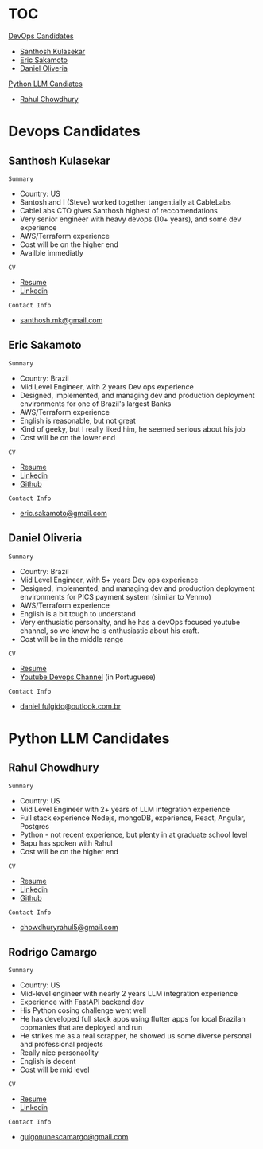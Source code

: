 # TOC

[DevOps Candidates](#devops-candidates)
  - [Santhosh Kulasekar](#santhosh-kulasekar)
  - [Eric Sakamoto](#eric-sakamoto)
  - [Daniel Oliveria](#daniel-olivera)

[Python LLM Candiates](#python-llm-candidates)
  - [Rahul Chowdhury](#rahul-chowdhury)

# Devops Candidates

## Santhosh Kulasekar

`Summary`
* Country: US
* Santosh and I (Steve) worked together tangentially at CableLabs
* CableLabs CTO gives Santhosh highest of reccomendations
* Very senior engineer with heavy devops (10+ years), and some dev experience
* AWS/Terraform experience
* Cost will be on the higher end
* Availble immediatly

`CV`
* [Resume](https://github.com/SteveAtSentosa/tcn-recruiting/blob/master/resumes/sentosa-resume-devops-Santhosh-Kulasekar.pdf)
* [Linkedin](https://www.linkedin.com/in/santhosh-k-8884504/)

`Contact Info`
* santhosh.mk@gmail.com

## Eric Sakamoto

`Summary`
* Country: Brazil
* Mid Level Engineer, with 2 years Dev ops experience
* Designed, implemented, and managing dev and production deployment environments for one of Brazil's largest Banks
* AWS/Terraform experience
* English is reasonable, but not great
* Kind of geeky, but I really liked him, he seemed serious about his job
* Cost will be on the lower end

`CV`
* [Resume](https://github.com/SteveAtSentosa/tcn-recruiting/blob/master/resumes/sentosa-resume-devops-Eric-Sakamoto.pdf)
* [Linkedin](https://www.linkedin.com/in/eric-sakamoto-b23a381)
* [Github](https://github.com/ericsakamoto)

`Contact Info`
* eric.sakamoto@gmail.com

## Daniel Oliveria

`Summary`
* Country: Brazil
* Mid Level Engineer, with 5+ years Dev ops experience
* Designed, implemented, and managing dev and production deployment environments for PICS payment system (similar to Venmo)
* AWS/Terraform experience
* English is a bit tough to understand
* Very enthusiatic personalty, and he has a devOps focused youtube channel, so we know he is enthusiastic about his craft.
* Cost will be in the middle range

`CV`
* [Resume](https://github.com/SteveAtSentosa/tcn-recruiting/blob/master/resumes/sentosa-resume-devops-Daniel-Oliveria.pdf)
* [Youtube Devops Channel](https://www.youtube.com/@DevOpsnaInfra) (in Portuguese)

`Contact Info`
* daniel.fulgido@outlook.com.br


# Python LLM Candidates

## Rahul Chowdhury

`Summary`
* Country: US
* Mid Level Engineer with 2+ years of LLM integration experience
* Full stack experience Nodejs, mongoDB, experience, React, Angular, Postgres
* Python - not recent experience, but plenty in at graduate school level
* Bapu has spoken with Rahul
* Cost will be on the higher end

`CV`
* [Resume](https://github.com/SteveAtSentosa/tcn-recruiting/blob/master/resumes/sentosa-resume-py-llm-Rahul-Chowdhury.pdf)
* [Linkedin](https://www.linkedin.com/in/rahuchow/)
* [Github](https://github.com/rc1208)

`Contact Info`
* chowdhuryrahul5@gmail.com


## Rodrigo Camargo

`Summary`
* Country: US
* Mid-level engineer with nearly 2 years LLM integration experience
* Experience with FastAPI backend dev
* His Python cosing challenge went well
* He has developed full stack apps using flutter apps for local Brazilan copmanies that are deployed and run
* He strikes me as a real scrapper, he showed us some diverse personal and professional projects
* Really nice personaolity
* English is decent
* Cost will be mid level

`CV`
* [Resume](https://github.com/SteveAtSentosa/tcn-recruiting/blob/master/resumes/sentosa-resume-py-llm-Rodrigo-Camargo.pdf)
* [Linkedin](https://www.linkedin.com/in/rodrigoncamargo/)

`Contact Info`
* guigonunescamargo@gmail.com




